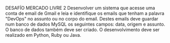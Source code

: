 DESAFÍO MERCADO LIVRE 2
Desenvolver um sistema que acesse uma conta de email de Gmail e leia e identifique os emails
que tenham a palavra "DevOps" no assunto ou no corpo do email.
Destes emails deve guardar num banco de dados MySQL os seguintes campos: data, origem e
assunto.
O banco de dados também deve ser criado.
O desenvolvimento deve ser realizado em Python, Ruby ou Java.